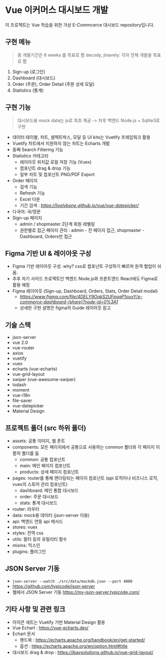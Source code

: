 # Vue 이커머스 대시보드 개발
이 프로젝트는 Vue 학습을 위한 가상 E-Commcerce 대시보드 repository입니다.

## 구현 메뉴
> 총 개발기간은 6 weeks 를 목표로 함
> decody, jinavely: 각자 전체 개발을 목표로 함
1. Sign-up (로그인)
2. Dashboard (대시보드)
3. Order (주문), Order Detail (주문 상세 모달)
4. Statistics (통계)

## 구현 기능
> 대시보드용 mock data는 js로 최초 제공 -> 차후 백엔드 Node.js + Sqlite3로 구현 
- 데이터 테이블, 차트, 셀렉트박스, 모달 등 UI kits는 Vuetify 프레임워크 활용
- Vuetify 차트에서 지원하지 않는 차트는 Echarts 개발
- ~~동적~~ Search Filtering 기능
- Statistics 카테고리
    - 레이아웃 위치값 로컬 저장 기능 (Vuex)
    - 컴포넌트 drag & drop 기능
    - 일부 차트 및 컴포넌트 PNG/PDF Export
- Order 페이지 
    - 검색 기능
    - Refresh 기능
    - Excel 다운
    - 기간 검색 : *https://livelybone.github.io/vue/vue-datepicker/*
- 다국어: 국/영문
- Sign-up 페이지
    - admin / shopmaster 2단계 회원 레벨링
    - 권한별로 접근 페이지 관리 : admin - 전 페이지 접근, shopmaster - Dashboard, Orders만 접근

## Figma 기반 UI & 레이아웃 구성
- Figma 기반 레이아웃 구성. why? css로 컴포넌트 구성하기 빠르며 원격 협업이 쉬움.
- 추후 차기 사이드 프로젝트인 백엔드 Node.js와 프론트엔드 React에도 Figma로 활용 예정
- Figma 레이아웃 (Sign-up, Dashboard, Orders, Stats, Order Detail modal)
    - *https://www.figma.com/file/4DELY9OqkS2UFpqqP1ouvY/e-commerce-dashboard-(share)?node-id=0%3A1*
    - 상세한 구현 설명은 figma의 Guide 레이아웃 참고

## 기술 스택
- json-server
- vue 2.0
- vue-router
- axios
- vuetify
- vuex
- echarts (vue-echarts)
- vue-grid-layout
- swiper (vue-awesome-swiper)
- lodash
- moment
- vue-i18n
- file-saver
- vue-datepicker
- Material Design

## 프로젝트 폴더 (src 하위 폴더)
- assets: 공통 이미지, 웹 폰트
- components: 모든 페이지에서 공통으로 사용하는 common 폴더와 각 페이지 이름의 폴더를 둠
    - common: 공통 컴포넌트
    - main: 메인 페이지 컴포넌트
    - products: 상세 페이지 컴포넌트
- pages: router를 통해 랜더링되는 페이지 컴포넌트
    (api 로직이나 비즈니스 로직, vuex의 스토어 관리 컴포넌트)
    - dashboard: 메인 통합 대시보드
    - order: 주문 대시보드
    - stats: 통계 대시보드
- router: 라우터
- data: mock용 데이터 (json-server 이용)
- api: 백엔드 연동 api 메서드
- stores: vuex
- styles: 전역 css
- utils: 필터 등의 유틸리티 함수
- mixins: 믹스인
- plugins: 플러그인

## JSON Server 기동
- `json-server --watch ./src/data/mockdb.json --port 4000`
- https://github.com/typicode/json-server
- 웹에서 JSON Server 기동 https://my-json-server.typicode.com/

## 기타 사항 및 관련 링크
- 아이콘 세트는 Vuetify 기반 Material Design 활용
- Vue Echart : https://vue-echarts.dev/
- Echart 문서
    - 핸드북 : https://echarts.apache.org/handbook/en/get-started/
    - 옵션 : https://echarts.apache.org/en/option.html#title
- 대시보드 drag & drop : https://jbaysolutions.github.io/vue-grid-layout/